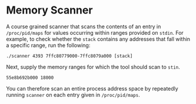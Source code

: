Memory Scanner
==============

A course grained scanner that scans the contents of an entry in `/proc/pid/maps` for values occurring within ranges provided on `stdin`. For example, to check whether the `stack` contains any addresses that fall within a specific range, run the following:

    ./scanner 4393 7ffc80779000-7ffc8079a000 [stack]
 
Next, supply the memory ranges for which the tool should scan to `stin`.

    55e8b692b000 18000
 
You can therefore scan an entire process address space by repeatedly running `scanner` on each entry given in `/proc/pid/maps`.
